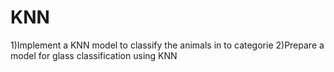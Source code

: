 # KNN
1)Implement a KNN model to classify the animals in to categorie 2)Prepare a model for glass classification using KNN
